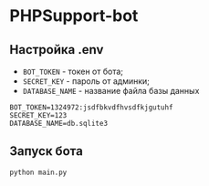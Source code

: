 # PHPSupport-bot

## Настройка .env

- `BOT_TOKEN` - токен от бота;
- `SECRET_KEY` - пароль от админки;
- `DATABASE_NAME` - название файла базы данных

```
BOT_TOKEN=1324972:jsdfbkvdfhvsdfkjgutuhf
SECRET_KEY=123
DATABASE_NAME=db.sqlite3
```

## Запуск бота

```
python main.py
```
